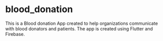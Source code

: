# blood_donation

This is a Blood donation App created to help organizations communicate with blood donators and
patients. The app is created using Flutter and Firebase.
